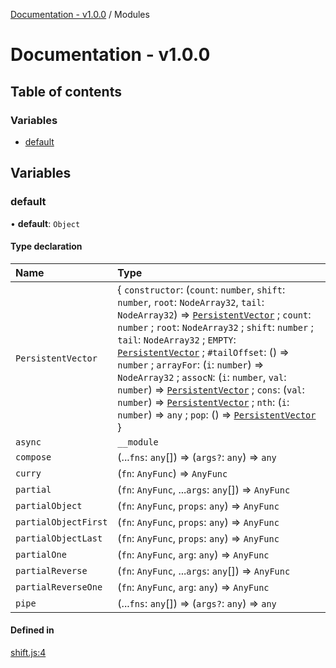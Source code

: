 [Documentation - v1.0.0](README.md) / Modules

# Documentation - v1.0.0

## Table of contents

### Variables

- [default](modules.md#default)

## Variables

### default

• **default**: `Object`

#### Type declaration

| Name | Type |
| :------ | :------ |
| `PersistentVector` | { `constructor`: (`count`: `number`, `shift`: `number`, `root`: `NodeArray32`, `tail`: `NodeArray32`) => [`PersistentVector`](modules.md#persistentvector) ; `count`: `number` ; `root`: `NodeArray32` ; `shift`: `number` ; `tail`: `NodeArray32` ; `EMPTY`: [`PersistentVector`](modules.md#persistentvector) ; `#tailOffset`: () => `number` ; `arrayFor`: (`i`: `number`) => `NodeArray32` ; `assocN`: (`i`: `number`, `val`: `number`) => [`PersistentVector`](modules.md#persistentvector) ; `cons`: (`val`: `number`) => [`PersistentVector`](modules.md#persistentvector) ; `nth`: (`i`: `number`) => `any` ; `pop`: () => [`PersistentVector`](modules.md#persistentvector)  } |
| `async` | `__module` |
| `compose` | (...`fns`: `any`[]) => (`args?`: `any`) => `any` |
| `curry` | (`fn`: `AnyFunc`) => `AnyFunc` |
| `partial` | (`fn`: `AnyFunc`, ...`args`: `any`[]) => `AnyFunc` |
| `partialObject` | (`fn`: `AnyFunc`, `props`: `any`) => `AnyFunc` |
| `partialObjectFirst` | (`fn`: `AnyFunc`, `props`: `any`) => `AnyFunc` |
| `partialObjectLast` | (`fn`: `AnyFunc`, `props`: `any`) => `AnyFunc` |
| `partialOne` | (`fn`: `AnyFunc`, `arg`: `any`) => `AnyFunc` |
| `partialReverse` | (`fn`: `AnyFunc`, ...`args`: `any`[]) => `AnyFunc` |
| `partialReverseOne` | (`fn`: `AnyFunc`, `arg`: `any`) => `AnyFunc` |
| `pipe` | (...`fns`: `any`[]) => (`args?`: `any`) => `any` |

#### Defined in

[shift.js:4](https://github.com/oldbros/shiftjs/blob/main/src/shift.js#L4)
